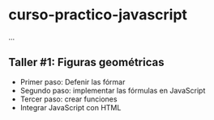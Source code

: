 # curso-practico-javascript

...

## Taller #1: Figuras geométricas

- Primer paso: Defenir las fórmar
- Segundo paso: implementar las fórmulas en JavaScript
- Tercer paso: crear funciones
- Integrar JavaScript con HTML